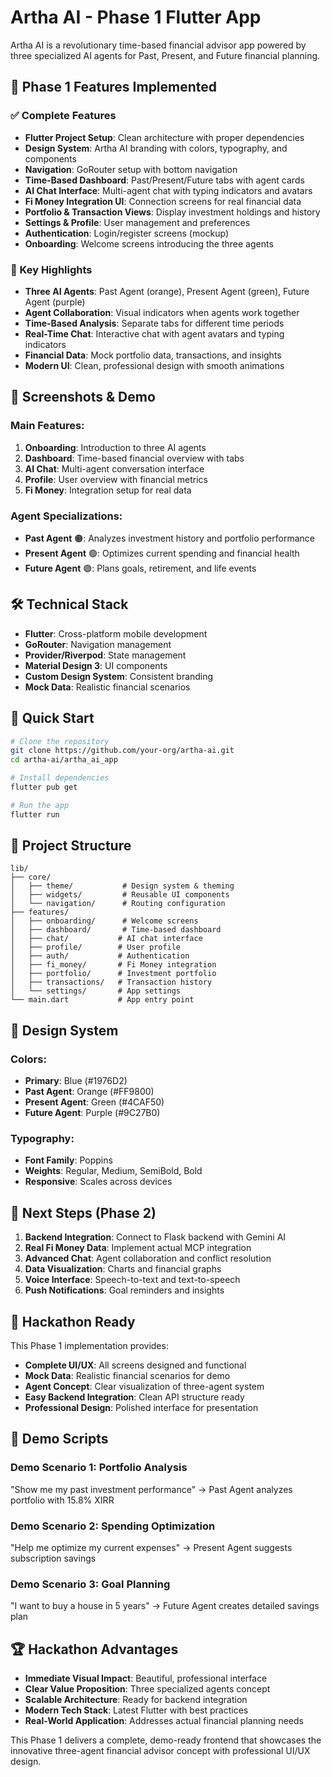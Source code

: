 # Artha AI - Phase 1 Flutter App

Artha AI is a revolutionary time-based financial advisor app powered by three specialized AI agents for Past, Present, and Future financial planning.

## 🎯 Phase 1 Features Implemented

### ✅ Complete Features
- **Flutter Project Setup**: Clean architecture with proper dependencies
- **Design System**: Artha AI branding with colors, typography, and components
- **Navigation**: GoRouter setup with bottom navigation
- **Time-Based Dashboard**: Past/Present/Future tabs with agent cards
- **AI Chat Interface**: Multi-agent chat with typing indicators and avatars
- **Fi Money Integration UI**: Connection screens for real financial data
- **Portfolio & Transaction Views**: Display investment holdings and history
- **Settings & Profile**: User management and preferences
- **Authentication**: Login/register screens (mockup)
- **Onboarding**: Welcome screens introducing the three agents

### 🚀 Key Highlights
- **Three AI Agents**: Past Agent (orange), Present Agent (green), Future Agent (purple)
- **Agent Collaboration**: Visual indicators when agents work together
- **Time-Based Analysis**: Separate tabs for different time periods
- **Real-Time Chat**: Interactive chat with agent avatars and typing indicators
- **Financial Data**: Mock portfolio data, transactions, and insights
- **Modern UI**: Clean, professional design with smooth animations

## 📱 Screenshots & Demo

### Main Features:
1. **Onboarding**: Introduction to three AI agents
2. **Dashboard**: Time-based financial overview with tabs
3. **AI Chat**: Multi-agent conversation interface
4. **Profile**: User overview with financial metrics
5. **Fi Money**: Integration setup for real data

### Agent Specializations:
- **Past Agent** 🟠: Analyzes investment history and portfolio performance
- **Present Agent** 🟢: Optimizes current spending and financial health
- **Future Agent** 🟣: Plans goals, retirement, and life events

## 🛠️ Technical Stack

- **Flutter**: Cross-platform mobile development
- **GoRouter**: Navigation management
- **Provider/Riverpod**: State management
- **Material Design 3**: UI components
- **Custom Design System**: Consistent branding
- **Mock Data**: Realistic financial scenarios

## 🚀 Quick Start

```bash
# Clone the repository
git clone https://github.com/your-org/artha-ai.git
cd artha-ai/artha_ai_app

# Install dependencies
flutter pub get

# Run the app
flutter run
```

## 📁 Project Structure

```
lib/
├── core/
│   ├── theme/           # Design system & theming
│   ├── widgets/         # Reusable UI components
│   └── navigation/      # Routing configuration
├── features/
│   ├── onboarding/      # Welcome screens
│   ├── dashboard/       # Time-based dashboard
│   ├── chat/           # AI chat interface
│   ├── profile/        # User profile
│   ├── auth/           # Authentication
│   ├── fi_money/       # Fi Money integration
│   ├── portfolio/      # Investment portfolio
│   ├── transactions/   # Transaction history
│   └── settings/       # App settings
└── main.dart           # App entry point
```

## 🎨 Design System

### Colors:
- **Primary**: Blue (#1976D2)
- **Past Agent**: Orange (#FF9800)
- **Present Agent**: Green (#4CAF50)
- **Future Agent**: Purple (#9C27B0)

### Typography:
- **Font Family**: Poppins
- **Weights**: Regular, Medium, SemiBold, Bold
- **Responsive**: Scales across devices

## 🔄 Next Steps (Phase 2)

1. **Backend Integration**: Connect to Flask backend with Gemini AI
2. **Real Fi Money Data**: Implement actual MCP integration
3. **Advanced Chat**: Agent collaboration and conflict resolution
4. **Data Visualization**: Charts and financial graphs
5. **Voice Interface**: Speech-to-text and text-to-speech
6. **Push Notifications**: Goal reminders and insights

## 🎯 Hackathon Ready

This Phase 1 implementation provides:
- **Complete UI/UX**: All screens designed and functional
- **Mock Data**: Realistic financial scenarios for demo
- **Agent Concept**: Clear visualization of three-agent system
- **Easy Backend Integration**: Clean API structure ready
- **Professional Design**: Polished interface for presentation

## 📝 Demo Scripts

### Demo Scenario 1: Portfolio Analysis
"Show me my past investment performance" → Past Agent analyzes portfolio with 15.8% XIRR

### Demo Scenario 2: Spending Optimization
"Help me optimize my current expenses" → Present Agent suggests subscription savings

### Demo Scenario 3: Goal Planning
"I want to buy a house in 5 years" → Future Agent creates detailed savings plan

## 🏆 Hackathon Advantages

- **Immediate Visual Impact**: Beautiful, professional interface
- **Clear Value Proposition**: Three specialized agents concept
- **Scalable Architecture**: Ready for backend integration
- **Modern Tech Stack**: Latest Flutter with best practices
- **Real-World Application**: Addresses actual financial planning needs

This Phase 1 delivers a complete, demo-ready frontend that showcases the innovative three-agent financial advisor concept with professional UI/UX design.
